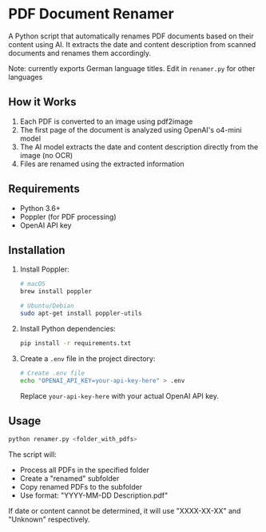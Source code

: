 # PDF Document Renamer

A Python script that automatically renames PDF documents based on their content using AI. It extracts the date and content description from scanned documents and renames them accordingly.

Note: currently exports German language titles. Edit in `renamer.py` for other languages

## How it Works

1. Each PDF is converted to an image using pdf2image
2. The first page of the document is analyzed using OpenAI's o4-mini model
3. The AI model extracts the date and content description directly from the image (no OCR)
4. Files are renamed using the extracted information

## Requirements

- Python 3.6+
- Poppler (for PDF processing)
- OpenAI API key

## Installation

1. Install Poppler:
   ```bash
   # macOS
   brew install poppler
   
   # Ubuntu/Debian
   sudo apt-get install poppler-utils
   ```

2. Install Python dependencies:
   ```bash
   pip install -r requirements.txt
   ```

3. Create a `.env` file in the project directory:
   ```bash
   # Create .env file
   echo "OPENAI_API_KEY=your-api-key-here" > .env
   ```
   
   Replace `your-api-key-here` with your actual OpenAI API key.

## Usage

```bash
python renamer.py <folder_with_pdfs>
```

The script will:
- Process all PDFs in the specified folder
- Create a "renamed" subfolder
- Copy renamed PDFs to the subfolder
- Use format: "YYYY-MM-DD Description.pdf"

If date or content cannot be determined, it will use "XXXX-XX-XX" and "Unknown" respectively. 
